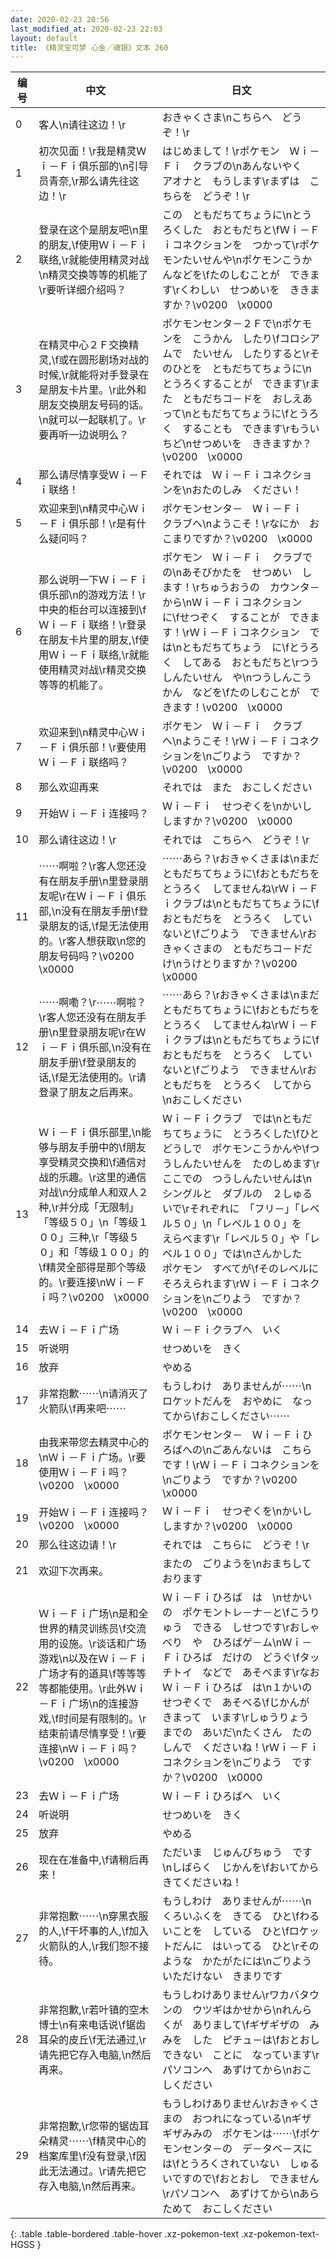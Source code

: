 ```yaml
---
date: 2020-02-23 20:56
last_modified_at: 2020-02-23 22:03
layout: default
title: 《精灵宝可梦 心金／魂银》文本 260
---
```

| 编号 | 中文 | 日文 |
| ---- | ---- | ---- |
| 0 | 客人\n请往这边！\r | おきゃくさま\nこちらへ　どうぞ！\r |
| 1 | 初次见面！\r我是精灵Ｗｉ－Ｆｉ俱乐部的\n引导员青奈,\r那么请先往这边！\r | はじめまして！\rポケモン　Ｗｉ－Ｆｉ　クラブの\nあんないやく　アオナと　もうします\rまずは　こちらを　どうぞ！\r |
| 2 | 登录在这个是朋友吧\n里的朋友,\f使用Ｗｉ－Ｆｉ联络,\r就能使用精灵对战\n精灵交换等等的机能了\r要听详细介绍吗？ | この　ともだちてちょうに\nとうろくした　おともだちと\fＷｉ－Ｆｉコネクションを　つかって\rポケモンたいせんや\nポケモンこうかんなどを\fたのしむことが　できます\rくわしい　せつめいを　ききますか？\v0200　\x0000 |
| 3 | 在精灵中心２Ｆ交换精灵,\f或在圆形剧场对战的时候,\r就能将对手登录在是朋友卡片里。\r此外和朋友交换朋友号码的话。\n就可以一起联机了。\r要再听一边说明么？ | ポケモンセンタ－２Ｆで\nポケモンを　こうかん　したり\fコロシアムで　たいせん　したりすると\rそのひとを　ともだちてちょうに\nとうろくすることが　できます\rまた　ともだちコ－ドを　おしえあって\nともだちてちょうに\fとうろく　することも　できます\rもういちど\nせつめいを　ききますか？\v0200　\x0000 |
| 4 | 那么请尽情享受Ｗｉ－Ｆｉ联络！ | それでは　Ｗｉ－Ｆｉコネクションを\nおたのしみ　ください！ |
| 5 | 欢迎来到\n精灵中心Ｗｉ－Ｆｉ俱乐部！\r是有什么疑问吗？ | ポケモンセンタ－　Ｗｉ－Ｆｉ　クラブへ\nようこそ！\rなにか　おこまりですか？\v0200　\x0000 |
| 6 | 那么说明一下Ｗｉ－Ｆｉ俱乐部\n的游戏方法！\r中央的柜台可以连接到\fＷｉ－Ｆｉ联络！\r登录在朋友卡片里的朋友,\f使用Ｗｉ－Ｆｉ联络,\r就能使用精灵对战\r精灵交换等等的机能了。 | ポケモン　Ｗｉ－Ｆｉ　クラブでの\nあそびかたを　せつめい　します！\rちゅうおうの　カウンタ－から\nＷｉ－Ｆｉコネクション　に\fせつぞく　することが　できます！\rＷｉ－Ｆｉコネクション　では\nともだちてちょう　に\fとうろく　してある　おともだちと\rつうしんたいせん　や\nつうしんこうかん　などを\fたのしむことが　できます！\v0200　\x0000 |
| 7 | 欢迎来到\n精灵中心Ｗｉ－Ｆｉ俱乐部！\r要使用Ｗｉ－Ｆｉ联络吗？ | ポケモン　Ｗｉ－Ｆｉ　クラブ　へ\nようこそ！\rＷｉ－Ｆｉコネクションを\nごりよう　ですか？\v0200　\x0000 |
| 8 | 那么欢迎再来 | それでは　また　おこしください |
| 9 | 开始Ｗｉ－Ｆｉ连接吗？ | Ｗｉ－Ｆｉ　せつぞくを\nかいし　しますか？\v0200　\x0000 |
| 10 | 那么请往这边！\r | それでは　こちらへ　どうぞ！\r |
| 11 | ⋯⋯啊啦？\r客人您还没有在朋友手册\n里登录朋友呢\r在Ｗｉ－Ｆｉ俱乐部,\n没有在朋友手册\f登录朋友的话,\f是无法使用的。\r客人想获取\n您的朋友号码吗？\v0200　\x0000 | ⋯⋯あら？\rおきゃくさまは\nまだ　ともだちてちょうに\fおともだちを　とうろく　してませんね\rＷｉ－Ｆｉクラブは\nともだちてちょうに\fおともだちを　とうろく　していないと\fごりよう　できません\rおきゃくさまの　ともだちコ－ドだけ\nうけとりますか？\v0200　\x0000 |
| 12 | ⋯⋯啊嘞？\r⋯⋯啊啦？\r客人您还没有在朋友手册\n里登录朋友呢\r在Ｗｉ－Ｆｉ俱乐部,\n没有在朋友手册\f登录朋友的话,\f是无法使用的。\r请登录了朋友之后再来。 | ⋯⋯あら？\rおきゃくさまは\nまだ　ともだちてちょうに\fおともだちを　とうろく　してませんね\rＷｉ－Ｆｉクラブは\nともだちてちょうに\fおともだちを　とうろく　していないと\fごりよう　できません\rおともだちを　とうろく　してから\nおこしください |
| 13 | Ｗｉ－Ｆｉ俱乐部里,\n能够与朋友手册中的\f朋友享受精灵交换和\f通信对战的乐趣。\r这里的通信对战\n分成单人和双人２种,\r并分成「无限制」「等级５０」\n「等级１００」三种,\r「等级５０」和「等级１００」的\f精灵全部得是那个等级的。\r要连接\nＷｉ－Ｆｉ吗？\v0200　\x0000 | Ｗｉ－Ｆｉクラブ　では\nともだちてちょうに　とうろくした\fひと　どうしで　ポケモンこうかんや\fつうしんたいせんを　たのしめます\rここでの　つうしんたいせんは\nシングルと　ダブルの　２しゅるいで\rそれぞれに　「フリ－」「レベル５０」\n「レベル１００」を　えらべます\r「レベル５０」や「レベル１００」では\nさんかした　ポケモン　すべてが\fそのレベルに　そろえられます\rＷｉ－Ｆｉコネクションを\nごりよう　ですか？\v0200　\x0000 |
| 14 | 去Ｗｉ－Ｆｉ广场 | Ｗｉ－Ｆｉクラブへ　いく |
| 15 | 听说明 | せつめいを　きく |
| 16 | 放弃 | やめる |
| 17 | 非常抱歉⋯⋯\n请消灭了火箭队\f再来吧⋯⋯ | もうしわけ　ありませんが⋯⋯\nロケットだんを　おやめに　なってから\fおこしください⋯⋯ |
| 18 | 由我来带您去精灵中心的\nＷｉ－Ｆｉ广场。\r要使用Ｗｉ－Ｆｉ吗？\v0200　\x0000 | ポケモンセンタ－　Ｗｉ－Ｆｉひろばへの\nごあんないは　こちらです！\rＷｉ－Ｆｉコネクションを\nごりよう　ですか？\v0200　\x0000 |
| 19 | 开始Ｗｉ－Ｆｉ连接吗？\v0200　\x0000 | Ｗｉ－Ｆｉ　せつぞくを\nかいし　しますか？\v0200　\x0000 |
| 20 | 那么往这边请！\r | それでは　こちらに　どうぞ！\r |
| 21 | 欢迎下次再来。 | またの　ごりようを\nおまちして　おります |
| 22 | Ｗｉ－Ｆｉ广场\n是和全世界的精灵训练员\f交流用的设施。\r谈话和广场游戏\n以及在Ｗｉ－Ｆｉ广场才有的道具\f等等等等都能使用。\r此外Ｗｉ－Ｆｉ广场\n的连接游戏,\f时间是有限制的。\r结束前请尽情享受！\r要连接\nＷｉ－Ｆｉ吗？\v0200　\x0000 | Ｗｉ－Ｆｉひろば　は　\nせかいの　ポケモントレ－ナ－と\fこうりゅう　できる　しせつです\rおしゃべり　や　ひろばゲ－ム\nＷｉ－Ｆｉひろば　だけの　どうぐ\fタッチトイ　などで　あそべます\rなお　Ｗｉ－Ｆｉひろば　は\n１かいの　せつぞくで　あそべる\fじかんが　きまって　います\rしゅうりょう　までの　あいだ\nたくさん　たのしんで　くださいね！\rＷｉ－Ｆｉコネクションを\nごりよう　ですか？\v0200　\x0000 |
| 23 | 去Ｗｉ－Ｆｉ广场 | Ｗｉ－Ｆｉひろばへ　いく |
| 24 | 听说明 | せつめいを　きく |
| 25 | 放弃 | やめる |
| 26 | 现在在准备中,\f请稍后再来！ | ただいま　じゅんびちゅう　です\nしばらく　じかんを\fおいてから　きてくださいね！ |
| 27 | 非常抱歉⋯⋯\n穿黑衣服的人,\f干坏事的人,\f加入火箭队的人,\r我们恕不接待。 | もうしわけ　ありませんが⋯⋯\nくろいふくを　きてる　ひと\fわるいことを　している　ひと\fロケットだんに　はいってる　ひと\rそのような　かたがたには\nごりよう　いただけない　きまりです |
| 28 | 非常抱歉,\r若叶镇的空木博士\n有来电话说\f锯齿耳朵的皮丘\f无法通过,\r请先把它存入电脑,\n然后再来。 | もうしわけありません\rワカバタウンの　ウツギはかせから\nれんらくが　ありまして\fギザギザの　みみを　した　ピチュ－は\fおとおしできない　ことに　なっています\rパソコンへ　あずけてから\nおこしください |
| 29 | 非常抱歉,\r您带的锯齿耳朵精灵⋯⋯\f精灵中心的档案库里\f没有登录,\f因此无法通过。\r请先把它存入电脑,\n然后再来。 | もうしわけありません\rおきゃくさまの　おつれになっている\nギザギザみみの　ポケモンは⋯⋯\fポケモンセンタ－の　デ－タベ－スには\fとうろくされていない　しゅるいですので\fおとおし　できません\rパソコンへ　あずけてから\nあらためて　おこしください |
{: .table .table-bordered .table-hover .xz-pokemon-text .xz-pokemon-text-HGSS }